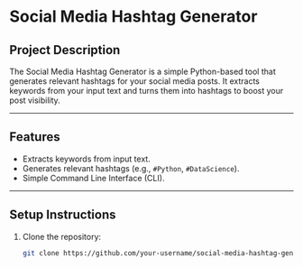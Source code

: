 # Social Media Hashtag Generator

## Project Description
The Social Media Hashtag Generator is a simple Python-based tool that generates relevant hashtags for your social media posts. It extracts keywords from your input text and turns them into hashtags to boost your post visibility.

---

## Features
- Extracts keywords from input text.
- Generates relevant hashtags (e.g., `#Python`, `#DataScience`).
- Simple Command Line Interface (CLI).

---

## Setup Instructions
1. Clone the repository:
   ```bash
   git clone https://github.com/your-username/social-media-hashtag-generator.git
